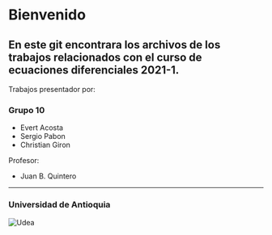 # Bienvenido
En este git encontrara los archivos de los trabajos relacionados
con el curso de ecuaciones diferenciales 2021-1.<br>
-----------------------
Trabajos presentador por:
### Grupo 10
- Evert Acosta
- Sergio Pabon
- Christian Giron

Profesor:
- Juan B. Quintero
---------------
### Universidad de Antioquia
![Udea](https://upload.wikimedia.org/wikipedia/commons/thumb/f/fb/Escudo-UdeA.svg/1200px-Escudo-UdeA.svg.png)
